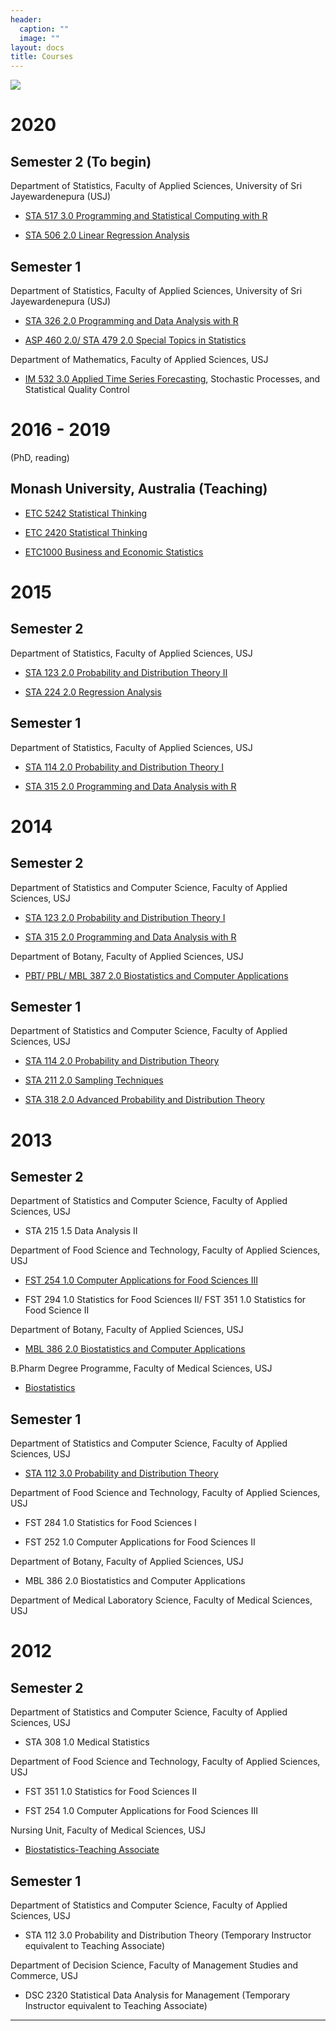 ```yaml
---
header:
  caption: ""
  image: ""
layout: docs
title: Courses
---
```


![](/CO/education.jpg)

# 2020

## Semester 2 (To begin)

Department of Statistics, Faculty of Applied Sciences, University of Sri Jayewardenepura (USJ)

- [STA 517 3.0 Programming and Statistical Computing with R](https://hellor.netlify.com/courses/Rmsc2020) 


- [STA 506 2.0 Linear Regression Analysis](https://thiyanga.netlify.app/courses/regression2020/) 



## Semester 1

Department of Statistics, Faculty of Applied Sciences, University of Sri Jayewardenepura (USJ)

- [STA 326 2.0 Programming and Data Analysis with R](https://hellor.netlify.com/) 

- [ASP 460 2.0/ STA 479 2.0 Special Topics in Statistics](https://tstdataviz.netlify.com/slides/2020dataviz.pdf)

Department of Mathematics, Faculty of Applied Sciences, USJ


- [IM 532 3.0 Applied Time Series Forecasting](https://tsforecasting-thiyanga.netlify.com/about/), Stochastic Processes, and Statistical Quality Control

# 2016 - 2019 

(PhD, reading)

## Monash University, Australia (Teaching)

- [ETC 5242 Statistical Thinking](https://www3.monash.edu/pubs/2019handbooks/units/ETC5242.html)

- [ETC 2420 Statistical Thinking](https://www3.monash.edu/pubs/2018handbooks/units/ETC2420.html)

- [ETC1000 Business and Economic Statistics](https://www3.monash.edu/pubs/2019handbooks/units/ETC1000.html)

# 2015 

## Semester 2

Department of Statistics, Faculty of Applied Sciences, USJ

- [STA 123 2.0 Probability and Distribution Theory II](/CO/2015s2/STA123_20_2015_s2.pdf)

- [STA 224 2.0 Regression Analysis](/CO/2015s2/STA22420_2015_s2.pdf)


## Semester 1

Department of Statistics, Faculty of Applied Sciences, USJ

- [STA 114 2.0 Probability and Distribution Theory I](/CO/2015s1/STA114tpdf.pdf)

- [STA 315 2.0 Programming and Data Analysis with R](/CO/2014s2/STA315_2014_S2.pdf)


# 2014

## Semester 2

Department of Statistics and Computer Science, Faculty of Applied Sciences, USJ

- [STA 123 2.0 Probability and Distribution Theory I](/CO/2014s2/STA123_2014_2.0.pdf)

- [STA 315 2.0 Programming and Data Analysis with R](/CO/2014s2/STA315_2014_S2.pdf)

Department of Botany, Faculty of Applied Sciences, USJ

- [PBT/ PBL/ MBL 387 2.0 Biostatistics and Computer Applications](/CO/2014s2/PBTMBL_2014_s2.pdf)

## Semester 1

Department of Statistics and Computer Science, Faculty of Applied Sciences, USJ

- [STA 114 2.0 Probability and Distribution Theory](/CO/2014s1/2014_s1_probability.pdf)

- [STA 211 2.0 Sampling Techniques](/CO/2014s1/STA21120_2014_s1.pdf)

- [STA 318 2.0 Advanced Probability and Distribution Theory](/CO/2014s1/STA_318_2.0.pdf)



# 2013

## Semester 2

Department of Statistics and Computer Science, Faculty of Applied Sciences, USJ

- STA 215 1.5 Data Analysis II

Department of Food Science and Technology, Faculty of Applied Sciences, USJ

- [FST 254 1.0 Computer Applications for Food Sciences III](/CO/2013s2/FST25410-2013_s2.pdf)

- FST 294 1.0 Statistics for Food Sciences II/ FST 351 1.0 Statistics for Food Science II

Department of Botany, Faculty of Applied Sciences, USJ

- [MBL 386 2.0 Biostatistics and Computer Applications](/CO/2013s2/MBL38620BiostatisticsANDComputerApplications2013s2.pdf)

B.Pharm Degree Programme, Faculty of Medical Sciences, USJ

- [Biostatistics](/CO/2013s2/BPharmBioStatistics_2013_s2.pdf)


## Semester 1

Department of Statistics and Computer Science, Faculty of Applied Sciences, USJ

- [STA 112 3.0 Probability and Distribution Theory](/CO/2013s1/STA1123.0.pdf)

Department of Food Science and Technology, Faculty of Applied Sciences, USJ

- FST 284 1.0 Statistics for Food Sciences I

- FST 252 1.0 Computer Applications for Food Sciences II

Department of Botany, Faculty of Applied Sciences, USJ

- MBL 386 2.0 Biostatistics and Computer Applications

Department of Medical Laboratory Science, Faculty of Medical Sciences, USJ



# 2012

## Semester 2

Department of Statistics and Computer Science, Faculty of Applied Sciences, USJ

- STA 308 1.0 Medical Statistics

Department of Food Science and Technology, Faculty of Applied Sciences, USJ

- FST 351 1.0 Statistics for Food Sciences II

- FST 254 1.0 Computer Applications for Food Sciences III

Nursing Unit, Faculty of Medical Sciences, USJ

- [Biostatistics-Teaching Associate](/CO/2012s2/MLS.pdf)

## Semester 1

Department of Statistics and Computer Science, Faculty of Applied Sciences, USJ

- STA 112 3.0 Probability and Distribution Theory (Temporary Instructor equivalent to Teaching Associate)

Department of Decision Science, Faculty of Management Studies and Commerce, USJ

- DSC 2320 Statistical Data Analysis for Management (Temporary Instructor equivalent to Teaching Associate)


------------